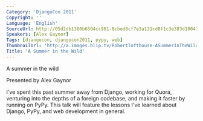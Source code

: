 ```yaml
---
Category: 'DjangoCon 2011'
Copyright: ''
Language: 'English'
SourceUrl: http://05d2db1380b6504cc981-8cbed8cf7e3a131cd8f1c3e383d10041.r93.cf2.rackcdn.com/djangocon-2011/68_a-summer-in-the-wild.m4v
Speakers: [Alex Gaynor]
Tags: [djangocon, djangocon2011, pypy, web]
ThumbnailUrl: 'http://a.images.blip.tv/Robertlofthouse-ASummerInTheWild519-270.jpg'
Title: 'A Summer in the Wild'
---
```

A summer in the wild

Presented by Alex Gaynor

I've spent this past summer away from Django, working for Quora, venturing
into the depths of a foreign codebase, and making it faster by running on
PyPy. This talk will feature the lessons I've learned about Django, PyPy, and
web development in general.

